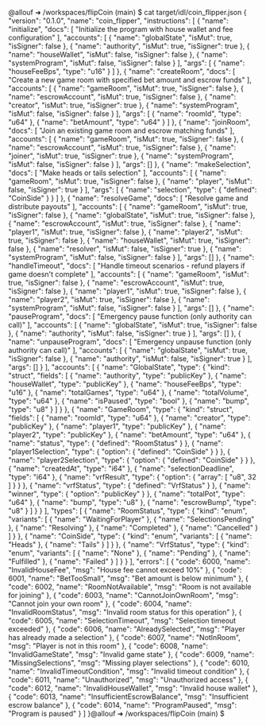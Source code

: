 @allouf ➜ /workspaces/flipCoin (main) $ cat target/idl/coin_flipper.json
{
  "version": "0.1.0",
  "name": "coin_flipper",
  "instructions": [
    {
      "name": "initialize",
      "docs": [
        "Initialize the program with house wallet and fee configuration"
      ],
      "accounts": [
        {
          "name": "globalState",
          "isMut": true,
          "isSigner": false
        },
        {
          "name": "authority",
          "isMut": true,
          "isSigner": true
        },
        {
          "name": "houseWallet",
          "isMut": false,
          "isSigner": false
        },
        {
          "name": "systemProgram",
          "isMut": false,
          "isSigner": false
        }
      ],
      "args": [
        {
          "name": "houseFeeBps",
          "type": "u16"
        }
      ]
    },
    {
      "name": "createRoom",
      "docs": [
        "Create a new game room with specified bet amount and escrow funds"
      ],
      "accounts": [
        {
          "name": "gameRoom",
          "isMut": true,
          "isSigner": false
        },
        {
          "name": "escrowAccount",
          "isMut": true,
          "isSigner": false
        },
        {
          "name": "creator",
          "isMut": true,
          "isSigner": true
        },
        {
          "name": "systemProgram",
          "isMut": false,
          "isSigner": false
        }
      ],
      "args": [
        {
          "name": "roomId",
          "type": "u64"
        },
        {
          "name": "betAmount",
          "type": "u64"
        }
      ]
    },
    {
      "name": "joinRoom",
      "docs": [
        "Join an existing game room and escrow matching funds"
      ],
      "accounts": [
        {
          "name": "gameRoom",
          "isMut": true,
          "isSigner": false
        },
        {
          "name": "escrowAccount",
          "isMut": true,
          "isSigner": false
        },
        {
          "name": "joiner",
          "isMut": true,
          "isSigner": true
        },
        {
          "name": "systemProgram",
          "isMut": false,
          "isSigner": false
        }
      ],
      "args": []
    },
    {
      "name": "makeSelection",
      "docs": [
        "Make heads or tails selection"
      ],
      "accounts": [
        {
          "name": "gameRoom",
          "isMut": true,
          "isSigner": false
        },
        {
          "name": "player",
          "isMut": false,
          "isSigner": true
        }
      ],
      "args": [
        {
          "name": "selection",
          "type": {
            "defined": "CoinSide"
          }
        }
      ]
    },
    {
      "name": "resolveGame",
      "docs": [
        "Resolve game and distribute payouts"
      ],
      "accounts": [
        {
          "name": "gameRoom",
          "isMut": true,
          "isSigner": false
        },
        {
          "name": "globalState",
          "isMut": true,
          "isSigner": false
        },
        {
          "name": "escrowAccount",
          "isMut": true,
          "isSigner": false
        },
        {
          "name": "player1",
          "isMut": true,
          "isSigner": false
        },
        {
          "name": "player2",
          "isMut": true,
          "isSigner": false
        },
        {
          "name": "houseWallet",
          "isMut": true,
          "isSigner": false
        },
        {
          "name": "resolver",
          "isMut": false,
          "isSigner": true
        },
        {
          "name": "systemProgram",
          "isMut": false,
          "isSigner": false
        }
      ],
      "args": []
    },
    {
      "name": "handleTimeout",
      "docs": [
        "Handle timeout scenarios - refund players if game doesn't complete"
      ],
      "accounts": [
        {
          "name": "gameRoom",
          "isMut": true,
          "isSigner": false
        },
        {
          "name": "escrowAccount",
          "isMut": true,
          "isSigner": false
        },
        {
          "name": "player1",
          "isMut": true,
          "isSigner": false
        },
        {
          "name": "player2",
          "isMut": true,
          "isSigner": false
        },
        {
          "name": "systemProgram",
          "isMut": false,
          "isSigner": false
        }
      ],
      "args": []
    },
    {
      "name": "pauseProgram",
      "docs": [
        "Emergency pause function (only authority can call)"
      ],
      "accounts": [
        {
          "name": "globalState",
          "isMut": true,
          "isSigner": false
        },
        {
          "name": "authority",
          "isMut": false,
          "isSigner": true
        }
      ],
      "args": []
    },
    {
      "name": "unpauseProgram",
      "docs": [
        "Emergency unpause function (only authority can call)"
      ],
      "accounts": [
        {
          "name": "globalState",
          "isMut": true,
          "isSigner": false
        },
        {
          "name": "authority",
          "isMut": false,
          "isSigner": true
        }
      ],
      "args": []
    }
  ],
  "accounts": [
    {
      "name": "GlobalState",
      "type": {
        "kind": "struct",
        "fields": [
          {
            "name": "authority",
            "type": "publicKey"
          },
          {
            "name": "houseWallet",
            "type": "publicKey"
          },
          {
            "name": "houseFeeBps",
            "type": "u16"
          },
          {
            "name": "totalGames",
            "type": "u64"
          },
          {
            "name": "totalVolume",
            "type": "u64"
          },
          {
            "name": "isPaused",
            "type": "bool"
          },
          {
            "name": "bump",
            "type": "u8"
          }
        ]
      }
    },
    {
      "name": "GameRoom",
      "type": {
        "kind": "struct",
        "fields": [
          {
            "name": "roomId",
            "type": "u64"
          },
          {
            "name": "creator",
            "type": "publicKey"
          },
          {
            "name": "player1",
            "type": "publicKey"
          },
          {
            "name": "player2",
            "type": "publicKey"
          },
          {
            "name": "betAmount",
            "type": "u64"
          },
          {
            "name": "status",
            "type": {
              "defined": "RoomStatus"
            }
          },
          {
            "name": "player1Selection",
            "type": {
              "option": {
                "defined": "CoinSide"
              }
            }
          },
          {
            "name": "player2Selection",
            "type": {
              "option": {
                "defined": "CoinSide"
              }
            }
          },
          {
            "name": "createdAt",
            "type": "i64"
          },
          {
            "name": "selectionDeadline",
            "type": "i64"
          },
          {
            "name": "vrfResult",
            "type": {
              "option": {
                "array": [
                  "u8",
                  32
                ]
              }
            }
          },
          {
            "name": "vrfStatus",
            "type": {
              "defined": "VrfStatus"
            }
          },
          {
            "name": "winner",
            "type": {
              "option": "publicKey"
            }
          },
          {
            "name": "totalPot",
            "type": "u64"
          },
          {
            "name": "bump",
            "type": "u8"
          },
          {
            "name": "escrowBump",
            "type": "u8"
          }
        ]
      }
    }
  ],
  "types": [
    {
      "name": "RoomStatus",
      "type": {
        "kind": "enum",
        "variants": [
          {
            "name": "WaitingForPlayer"
          },
          {
            "name": "SelectionsPending"
          },
          {
            "name": "Resolving"
          },
          {
            "name": "Completed"
          },
          {
            "name": "Cancelled"
          }
        ]
      }
    },
    {
      "name": "CoinSide",
      "type": {
        "kind": "enum",
        "variants": [
          {
            "name": "Heads"
          },
          {
            "name": "Tails"
          }
        ]
      }
    },
    {
      "name": "VrfStatus",
      "type": {
        "kind": "enum",
        "variants": [
          {
            "name": "None"
          },
          {
            "name": "Pending"
          },
          {
            "name": "Fulfilled"
          },
          {
            "name": "Failed"
          }
        ]
      }
    }
  ],
  "errors": [
    {
      "code": 6000,
      "name": "InvalidHouseFee",
      "msg": "House fee cannot exceed 10%"
    },
    {
      "code": 6001,
      "name": "BetTooSmall",
      "msg": "Bet amount is below minimum"
    },
    {
      "code": 6002,
      "name": "RoomNotAvailable",
      "msg": "Room is not available for joining"
    },
    {
      "code": 6003,
      "name": "CannotJoinOwnRoom",
      "msg": "Cannot join your own room"
    },
    {
      "code": 6004,
      "name": "InvalidRoomStatus",
      "msg": "Invalid room status for this operation"
    },
    {
      "code": 6005,
      "name": "SelectionTimeout",
      "msg": "Selection timeout exceeded"
    },
    {
      "code": 6006,
      "name": "AlreadySelected",
      "msg": "Player has already made a selection"
    },
    {
      "code": 6007,
      "name": "NotInRoom",
      "msg": "Player is not in this room"
    },
    {
      "code": 6008,
      "name": "InvalidGameState",
      "msg": "Invalid game state"
    },
    {
      "code": 6009,
      "name": "MissingSelections",
      "msg": "Missing player selections"
    },
    {
      "code": 6010,
      "name": "InvalidTimeoutCondition",
      "msg": "Invalid timeout condition"
    },
    {
      "code": 6011,
      "name": "Unauthorized",
      "msg": "Unauthorized access"
    },
    {
      "code": 6012,
      "name": "InvalidHouseWallet",
      "msg": "Invalid house wallet"
    },
    {
      "code": 6013,
      "name": "InsufficientEscrowBalance",
      "msg": "Insufficient escrow balance"
    },
    {
      "code": 6014,
      "name": "ProgramPaused",
      "msg": "Program is paused"
    }
  ]
}@allouf ➜ /workspaces/flipCoin (main) $ 